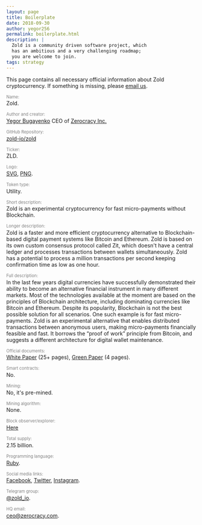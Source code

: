 ```yaml
---
layout: page
title: Boilerplate
date: 2018-09-30
author: yegor256
permalink: boilerplate.html
description: |
  Zold is a community driven software project, which
  has an ambitious and a very challenging roadmap;
  you are welcome to join.
tags: strategy
---
```


<style>
.par {
  color: gray;
  display: block;
  font-size: .8em;
  line-height: 1.4em;
}
.par:after {
  content: ":";
}
</style>

This page contains all necessary official information
about Zold cryptocurrency. If something is missing, please
[email us](mailto:team@zold.io).

<span class="par">Name</span>
Zold.

<span class="par">Author and creator</span>
[Yegor Bugayenko](https://www.yegor256.com)
CEO of [Zerocracy Inc.](https://www.zerocracy.com)

<span class="par">GitHub Repository</span>
[zold-io/zold](https://github.com/zold-io/zold)

<span class="par">Ticker</span>
ZLD.

<span class="par">Logo</span>
[SVG](http://www.zold.io/images/logo.svg),
[PNG](http://www.zold.io/images/logo.png).

<span class="par">Token type</span>
Utility.

<span class="par">Short description</span>
Zold is an experimental cryptocurrency for fast micro-payments without Blockchain.

<span class="par">Longer description</span>
Zold is a faster and more efficient cryptocurrency alternative to Blockchain-based
digital payment systems like Bitcoin and Ethereum. Zold is based on its
own custom consensus protocol called Zit, which doesn't have a central
ledger and processes transactions between wallets simultaneously. Zold
has a potential to process a million transactions per second keeping
confirmation time as low as one hour.

<span class="par">Full description</span>
In the last few years digital currencies have successfully demonstrated
their ability to become an alternative financial instrument in
many different markets. Most of the technologies available at the moment
are based on the principles of Blockchain architecture, including
dominating currencies like Bitcoin and Ethereum. Despite its popularity,
Blockchain is not the best possible solution for all scenarios.
One such example is for fast micro-payments. Zold is an experimental
alternative that enables distributed transactions between anonymous
users, making micro-payments financially feasible and fast. It borrows
the “proof of work” principle from Bitcoin, and suggests a different
architecture for digital wallet maintenance.

<span class="par">Official documents</span>
[White Paper](http://papers.zold.io/wp.pdf) (25+ pages),
[Green Paper](http://papers.zold.io/green-paper.pdf) (4 pages).

<span class="par">Smart contracts</span>
No.

<span class="par">Mining</span>
No, it's pre-mined.

<span class="par">Mining algorithm</span>
None.

<span class="par">Block observer/explorer</span>
[Here](http://www.zold.io/ledger.html)

<span class="par">Total supply</span>
2.15 billion.

<span class="par">Programming language</span>
[Ruby](https://blog.zold.io/2018/07/20/why-ruby.html).

<span class="par">Social media links</span>
[Facebook](https://facebook.com/zerocracy),
[Twitter](https://twitter.com/0crat),
[Instagram](https://www.instagram.com/zerocracy/).

<span class="par">Telegram group</span>
[@zold_io](https://t.me/zold_io).

<span class="par">HQ email</span>
[ceo@zerocracy.com](mailto:ceo@zerocracy.com).

